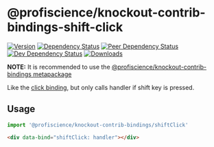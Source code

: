 # @profiscience/knockout-contrib-bindings-shift-click

[![Version][npm-version-shield]][npm]
[![Dependency Status][david-dm-shield]][david-dm]
[![Peer Dependency Status][david-dm-peer-shield]][david-dm-peer]
[![Dev Dependency Status][david-dm-dev-shield]][david-dm-dev]
[![Downloads][npm-stats-shield]][npm-stats]

[david-dm]: https://david-dm.org/Profiscience/knockout-contrib?path=packages/bindings.shiftClick
[david-dm-shield]: https://david-dm.org/Profiscience/knockout-contrib/status.svg?path=packages/bindings.shiftClick

[david-dm-peer]: https://david-dm.org/Profiscience/knockout-contrib?path=packages/bindings.shiftClick&type=peer
[david-dm-peer-shield]: https://david-dm.org/Profiscience/knockout-contrib/peer-status.svg?path=packages/bindings.shiftClick

[david-dm-dev]: https://david-dm.org/Profiscience/knockout-contrib?path=packages/bindings.shiftClick&type=dev
[david-dm-dev-shield]: https://david-dm.org/Profiscience/knockout-contrib/dev-status.svg?path=packages/bindings.shiftClick

[npm]: https://www.npmjs.com/package/@profiscience/knockout-contrib-bindings-shift-click
[npm-version-shield]: https://img.shields.io/npm/v/@profiscience/knockout-contrib-bindings-shift-click.svg

[npm-stats]: http://npm-stat.com/charts.html?package=@profiscience/knockout-contrib-bindings-shift-click&author=&from=&to=
[npm-stats-shield]: https://img.shields.io/npm/dt/@profiscience/knockout-contrib-bindings-shift-click.svg?maxAge=2592000

**NOTE:** It is recommended to use the [@profiscience/knockout-contrib-bindings metapackage](../bindings)

Like the [click binding][], but only calls handler if shift key is pressed.

## Usage

```typescript
import '@profiscience/knockout-contrib-bindings/shiftClick'
```
```html
<div data-bind="shiftClick: handler"></div>
```

[click binding]: https://knockoutjs.com/documentation/click-binding.html
